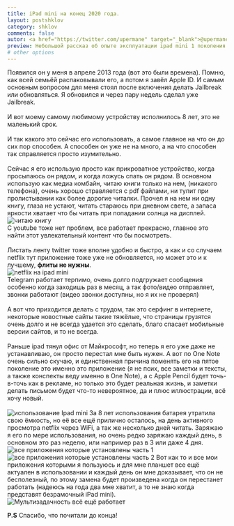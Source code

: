 ```yaml
---
title: iPad mini на конец 2020 года.
layout: postshklov
category: shklov
comments: false
autor: <a href="https://twitter.com/upermane" target="_blank">@upermane</a>
preview: Небольшой рассказ об опыте эксплуатации ipad mini 1 поколения
# other options
---
```

Появился он у меня в апреле 2013 года (вот это были времена). Помню, как всей семьёй распаковывали его, а потом я завёл Apple ID. И самым основным вопросом для меня стоял после включения делать Jailbreak или обновляться. Я обновился и через пару недель сделал уже Jailbreak.
<br>
<br>
И вот моему самому любимому устройству исполнилось 8 лет, это не маленький срок.
<br>
<br>
И так какого это сейчас его использовать, а самое главное на что он до сих пор способен. А способен он уже не на много, а на что способен так справляется просто изумительно.
<br>
<br>
Сейчас я его использую просто как прикроватное устройство, когда просыпаюсь он рядом, и когда ложусь спать он рядом. В основном использую как медиа комбайн, читаю книги только на нем, (никакого телефона), очень хорошо стравляется с pdf файлами, ни тупит при пролистывании как более дорогие читалки. Прочел я на нем ни одну книгу, глаза не устают, читать стараюсь при дневном свете, а запаса яркости хватает что бы читать при попадании солнца на дисплей.
![читаю книгу](\assets\img\shklov\ipad-mini\ipad1.webp)
<br>
С youtube тоже нет проблем, все работает прекрасно, главное это найти этот увлекательный контент что бы посмотреть.
<br>
<br>
Листать ленту twitter тоже вполне удобно и быстро, а как и со случаем netflix тут приложение тоже уже не обновляется, но может это и к лучшему, <b>флиты не нужны</b>.
<br>
![netflix на ipad mini](\assets\img\shklov\ipad-mini\ipad2.webp)
<br>
Telegram работает терпимо, очень долго подгружает сообщения особенно когда заходишь раз в месяц, а так фото/видео отправляет, звонки работают (видео звонки доступны, но я их не проверял)
<br>
<br>
А вот что приходится делать с трудом, так это серфинг в интернете, некоторые новостные сайты такие тяжёлые, что страницы грузятся очень долго и не всегда удается это сделать, благо спасает мобильные версии сайтов, и то не всегда.
<br>
<br>
Раньше ipad тянул офис от Майкрософт, но теперь я его уже даже не устанавливаю, он просто перестал мне быть нужен. А вот по One Note очень сильно скучаю, и единственная причина поменять его на пятое поколение это именно это приложение (я не псих, все заметки и тексты, а также конспекты веду именно в One Note), а с Apple Pencil будет точь-в-точь как в рекламе, но только это будет реальная жизнь, и заметки делать письмом будет что-то невероятное, да и плюс иллюстрации, всё хочу новый.
<br>
<br>
![использование Ipad mini](\assets\img\shklov\ipad-mini\ipad3.webp)
За 8 лет использования батарея утратила свою ёмкость, но её все ещё прилично осталось, на день активного просмотра netflix через WiFi, а так же несколько дней читать. Заряжаю я его по мере использования, но очень редко заряжаю каждый день, в основном это раз неделю, или например раз в 3 или даже 4 дня.
![все приложения которые установлены часть 1](\assets\img\shklov\ipad-mini\ipad4.1.webp)
![все приложения которые установлены часть 2](\assets\img\shklov\ipad-mini\ipad4.2.webp)
Вот как то и все мои приложения которыми я пользуюсь и для мне планшет все ещё актуален в использовании и каждый день он мне доказывает, что он не бесполезный, по этому замена будет произведена когда он перестанет работать (надеюсь на года два мне хватит, а то не знаю когда представят безрамочный iPad mini).
![Мультизадачность всё ещё работает](\assets\img\shklov\ipad5.webp)


<b>P.S</b> Спасибо, что почитали до конца!<br>